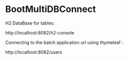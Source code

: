 # BootMultiDBConnect

H2 DataBase for tables: 

http://localhost:8082/h2-console

Connecting to the batch application url using thymeleaf :

http://localhost:8082/users
